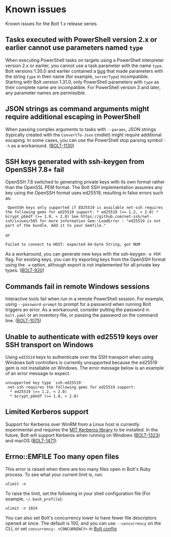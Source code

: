 # Known issues

Known issues for the Bolt 1.x release series.

## Tasks executed with PowerShell version 2.x or earlier cannot use parameters named `type`

When executing PowerShell tasks on targets using a PowerShell interpreter version 2.x or earlier, you cannot use a task parameter with the name `type`. Bolt versions 1.30.0 and earlier contained a [bug](https://github.com/puppetlabs/bolt/issues/1205) that made parameters with the string `type` in their name (for example, `serverType`) incompatible. Starting with Bolt version 1.31.0, only PowerShell parameters with `type` as their complete name are incompatible. For PowerShell version 3 and later, any parameter names are permissible.

## JSON strings as command arguments might require additional escaping in PowerShell

When passing complex arguments to tasks with `--params`, JSON strings (typically created with the `ConvertTo-Json` cmdlet) might require additional escaping. In some cases, you can use the PowerShell stop parsing symbol `--%` as a workaround. ([BOLT-1130](https://tickets.puppetlabs.com/browse/BOLT-1130))

## SSH keys generated with ssh-keygen from OpenSSH 7.8+ fail

OpenSSH 7.8 switched to generating private keys with its own format rather than the OpenSSL PEM format. The Bolt SSH implementation assumes any key using the OpenSSH format uses ed25519, resulting in false errors such as:

```
 OpenSSH keys only supported if ED25519 is available net-ssh requires the following gems for ed25519 support: * ed25519 (>= 1.2, < 2.0) * bcrypt_pbkdf (>= 1.0, < 2.0) See https://github.com/net-ssh/net-ssh/issues/565 for more information Gem::LoadError : "ed25519 is not part of the bundle. Add it to your Gemfile."
```

or

```
Failed to connect to HOST: expected 64-byte String, got NUM
```

As a workaround, you can generate new keys with the ssh-keygen `-m PEM` flag. For existing keys, you can try exporting keys from the OpenSSH format using the `-e` option, although export is not implemented for all private key types. ([BOLT-920](https://tickets.puppetlabs.com/browse/BOLT-920))

## Commands fail in remote Windows sessions

Interactive tools fail when run in a remote PowerShell session. For example, using
`--password-prompt` to prompt for a password when running Bolt triggers an error. As a workaround,
consider putting the password in `bolt.yaml` or an inventory file, or passing the password on the
command line. ([BOLT-1075](https://tickets.puppetlabs.com/browse/BOLT-1075))

## Unable to authenticate with ed25519 keys over SSH transport on Windows

Using `ed25519` keys to authenticate over the SSH transport when using Windows bolt controllers is currently unsupported because the ed25519 gem is not installable on Windows. The error message below is an example of an error message to expect.

```
unsupported key type `ssh-ed25519'
 net-ssh requires the following gems for ed25519 support:
  * ed25519 (>= 1.2, < 2.0)
  * bcrypt_pbkdf (>= 1.0, < 2.0)
```

## Limited Kerberos support

Support for Kerberos over WinRM from a Linux host is currently experimental and requires the [MIT Kerberos library](https://web.mit.edu/Kerberos/www/krb5-latest/doc/admin/install_clients.html) to be installed. In the future, Bolt will support Kerberos when running on Windows ([BOLT-1323](https://tickets.puppet.com/browse/BOLT-1323)) and macOS ([BOLT-1471](https://tickets.puppet.com/browse/BOLT-1471)).

## Errno::EMFILE Too many open files

This error is raised when there are too many files open in Bolt's Ruby process. To see what
your current limit is, run:

```
ulimit -n
```

To raise the limit, set the following in your shell configuration file (For example,
`~/.bash_profile`):

```
ulimit -n 1024
```

You can also set Bolt's concurrency lower to have fewer file descriptors opened at once. The default
is 100, and you can use `--concurrency` on the CLI, or set `concurrency: <CONCURRENCY>` in [Bolt
config](configuring_bolt.md)
